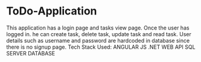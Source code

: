# ToDo-Application

This application has a login page and tasks view page.
Once the user has logged in. he can create task, delete task, update task and read task.
User details such as username and password are hardcoded in database since there is no signup page.
Tech Stack Used:
ANGULAR JS
.NET WEB API
SQL SERVER DATABASE

